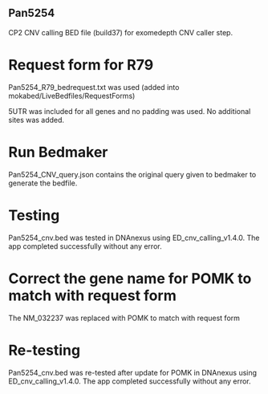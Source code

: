## Pan5254

CP2 CNV calling BED file (build37) for exomedepth CNV caller step.

# Request form for R79
Pan5254_R79_bedrequest.txt was used  (added into mokabed/LiveBedfiles/RequestForms)

5UTR was included for all genes and no padding was used. No additional sites was added.

# Run Bedmaker
Pan5254_CNV_query.json contains the original query given to bedmaker to generate the bedfile.

# Testing
Pan5254_cnv.bed was tested in DNAnexus using ED_cnv_calling_v1.4.0. The app completed successfully without any error.

# Correct the gene name for POMK to match with request form
The NM_032237 was replaced with POMK to match with request form 
# Re-testing
Pan5254_cnv.bed was re-tested after update for POMK in DNAnexus using ED_cnv_calling_v1.4.0. The app completed successfully without any error.